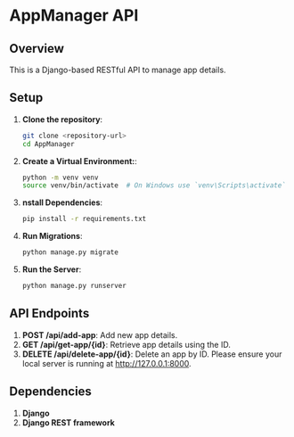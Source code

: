 # AppManager API

## Overview

This is a Django-based RESTful API to manage app details.

## Setup

1. **Clone the repository**:
   ```bash
   git clone <repository-url>
   cd AppManager

2. **Create a Virtual Environment:**:
    ```bash
    python -m venv venv
    source venv/bin/activate  # On Windows use `venv\Scripts\activate`

3. **nstall Dependencies**:
    ```bash
    pip install -r requirements.txt

4. **Run Migrations**:
    ```bash
    python manage.py migrate

5. **Run the Server**:
    ```bash
    python manage.py runserver

## API Endpoints

1. **POST /api/add-app**: Add new app details.
2. **GET /api/get-app/{id}**: Retrieve app details using the ID.
3. **DELETE /api/delete-app/{id}**: Delete an app by ID.
Please ensure your local server is running at http://127.0.0.1:8000.

## Dependencies
1. **Django**
2. **Django REST framework**